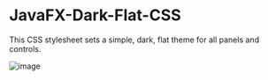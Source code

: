 # JavaFX-Dark-Flat-CSS
This CSS stylesheet sets a simple, dark, flat theme for all panels and controls.

![image](https://github.com/user-attachments/assets/fac43080-9b51-401b-b2f8-10aed3fe93a2)

